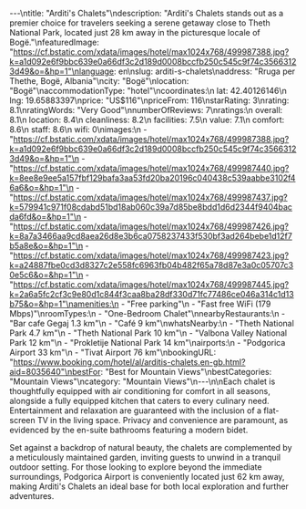 ---\ntitle: "Arditi's Chalets"\ndescription: "Arditi's Chalets stands out as a premier choice for travelers seeking a serene getaway close to Theth National Park, located just 28 km away in the picturesque locale of Bogë."\nfeaturedImage: "https://cf.bstatic.com/xdata/images/hotel/max1024x768/499987388.jpg?k=a1d092e6f9bbc639e0a66df3c2d189d0008bccfb250c545c9f74c35663123d49&o=&hp=1"\nlanguage: en\nslug: arditi-s-chalets\naddress: "Rruga per Thethe, Bogë, Albania"\ncity: "Bogë"\nlocation: "Bogë"\naccommodationType: "hotel"\ncoordinates:\n  lat: 42.40126146\n  lng: 19.65883397\nprice: "US$116"\npriceFrom: 116\nstarRating: 3\nrating: 8.1\nratingWords: "Very Good"\nnumberOfReviews: 7\nratings:\n  overall: 8.1\n  location: 8.4\n  cleanliness: 8.2\n  facilities: 7.5\n  value: 7.1\n  comfort: 8.6\n  staff: 8.6\n  wifi: 0\nimages:\n  - "https://cf.bstatic.com/xdata/images/hotel/max1024x768/499987388.jpg?k=a1d092e6f9bbc639e0a66df3c2d189d0008bccfb250c545c9f74c35663123d49&o=&hp=1"\n  - "https://cf.bstatic.com/xdata/images/hotel/max1024x768/499987440.jpg?k=8ee8e9ee5a157fbf129bafa3aa53fd20ba20196c040438c539aabbe3102f46a6&o=&hp=1"\n  - "https://cf.bstatic.com/xdata/images/hotel/max1024x768/499987437.jpg?k=579941c971f08cdabd51bd18ab060c39a7d85be8bdd1d6d2344f9404bacda6fd&o=&hp=1"\n  - "https://cf.bstatic.com/xdata/images/hotel/max1024x768/499987426.jpg?k=8a7a3466aa9cd8aea26d8e3b6ca0758237433f530bf3ad264bebe1d12f7b5a8e&o=&hp=1"\n  - "https://cf.bstatic.com/xdata/images/hotel/max1024x768/499987423.jpg?k=a24887fbe0cd3d8327c2e558fc6963fb04b482f65a78d87e3a0c05707c30e5c6&o=&hp=1"\n  - "https://cf.bstatic.com/xdata/images/hotel/max1024x768/499987445.jpg?k=2a6a5fc2cf3c9e80d1c844f3caa8ba28df330d71fc77486ce046a314c1d13b75&o=&hp=1"\namenities:\n  - "Free parking"\n  - "Fast free WiFi (179 Mbps)"\nroomTypes:\n  - "One-Bedroom Chalet"\nnearbyRestaurants:\n  - "Bar cafe Gegaj 1.3 km"\n  - "Café 9 km"\nwhatsNearby:\n  - "Theth National Park 4.7 km"\n  - "Theth National Park 10 km"\n  - "Valbona Valley National Park 12 km"\n  - "Prokletije National Park 14 km"\nairports:\n  - "Podgorica Airport 33 km"\n  - "Tivat Airport 76 km"\nbookingURL: "https://www.booking.com/hotel/al/arditis-chalets.en-gb.html?aid=8035640"\nbestFor: "Best for Mountain Views"\nbestCategories: "Mountain Views"\ncategory: "Mountain Views"\n---\n\nEach chalet is thoughtfully equipped with air conditioning for comfort in all seasons, alongside a fully equipped kitchen that caters to every culinary need. Entertainment and relaxation are guaranteed with the inclusion of a flat-screen TV in the living space. Privacy and convenience are paramount, as evidenced by the en-suite bathrooms featuring a modern bidet.

Set against a backdrop of natural beauty, the chalets are complemented by a meticulously maintained garden, inviting guests to unwind in a tranquil outdoor setting. For those looking to explore beyond the immediate surroundings, Podgorica Airport is conveniently located just 62 km away, making Arditi's Chalets an ideal base for both local exploration and further adventures.